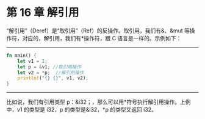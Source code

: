 # 第 16 章 解引用

“解引用”（Deref）是“取引用”（Ref）的反操作。取引用，我们有&、&mut 等操作符，对应的，解引用，我们有\*操作符，跟 C 语言是一样的。示例如下：

---

```rust
fn main() {
    let v1 = 1;
    let p = &v1; //取引用操作
    let v2 = *p;  //解引用操作
    println!("{} {}", v1, v2);
}
```

---

比如说，我们有引用类型 p：&i32；，那么可以用\*符号执行解引用操作。上例中，v1 的类型是 i32，p 的类型是&i32，\*p 的类型又返回 i32。
